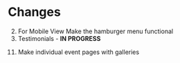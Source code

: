 # Changes

<!-- 1. Remove Nonfunctioning Components - Language Toggle & Dark Mode Button -->
2. For Mobile View Make the hamburger menu functional 
3. Testimonials - **IN PROGRESS**
<!-- 4. Team  -->
<!-- 5. Events - Past Big events Smile hack4Impact HSL Sessions Profit Playbook -->
<!-- 6. Stats Page   -->
<!-- 7. Hero Page CTA - Medium  -->
<!-- 8. Footer Changes -->
<!-- 9. Blog Images Update -->
<!-- 10. Make a page for Recruitments -->
11. Make individual event pages with galleries

